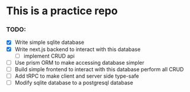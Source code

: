 # This is a practice repo

### TODO:

- [x] Write simple sqlite database
- [x] Write next.js backend to interact with this database
  - [ ] implement CRUD api
- [ ] Use prism ORM to make accessing database simpler
- [ ] Build simple frontend to interact with this database perform all CRUD
- [ ] Add tRPC to make client and server side type-safe
- [ ] Modify sqlite database to a postgresql database

